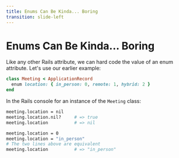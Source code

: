 ```yaml
---
title: Enums Can Be Kinda... Boring
transition: slide-left
---
```


# Enums Can Be Kinda... Boring

Like any other Rails attribute, we can hard code the value of an enum attribute. Let's use our earlier example:

```rb {hide|*} filename="app/models/meeting.rb"
class Meeting < ApplicationRecord
  enum location: { in_person: 0, remote: 1, hybrid: 2 }
end
```

In the Rails console for an instance of the `Meeting` class:

```sh {hide|1|1-2|1-3|5|5-7|5-8}
meeting.location = nil
meeting.location.nil?     # => true
meeting.location          # => nil

meeting.location = 0
meeting.location = "in_person"
# The two lines above are equivalent
meeting.location          # => "in_person"
```


<!--
These are instance methods
-->
